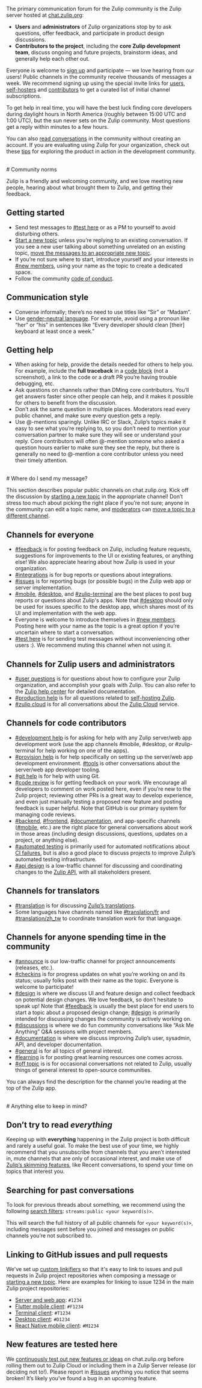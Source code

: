 The primary communication forum for the Zulip community is the Zulip
server hosted at [chat.zulip.org](https://chat.zulip.org/):

- **Users** and **administrators** of Zulip organizations stop by to
  ask questions, offer feedback, and participate in product design
  discussions.
- **Contributors to the project**, including the **core Zulip
  development team**, discuss ongoing and future projects, brainstorm
  ideas, and generally help each other out.

Everyone is welcome to [sign up](https://chat.zulip.org/) and
participate — we love hearing from our users! Public channels in the
community receive thousands of messages a week. We recommend signing
up using the special invite links for
[users](https://chat.zulip.org/join/t5crtoe62bpcxyisiyglmtvb/),
[self-hosters](https://chat.zulip.org/join/wnhv3jzm6afa4raenedanfno/)
and
[contributors](https://chat.zulip.org/join/npzwak7vpmaknrhxthna3c7p/)
to get a curated list of initial channel subscriptions.

To get help in real time, you will have the best luck finding core
developers during daylight hours in North America (roughly between
15:00 UTC and 1:00 UTC), but the sun never sets on the Zulip
community. Most questions get a reply within minutes to a few hours.

You can also [read conversations](https://chat.zulip.org/) in the community
without creating an account. If you are evaluating using Zulip for your
organization, check out these [tips](/try-zulip/) for exploring the product in
action in the development community.

<br/>
# Community norms

Zulip is a friendly and welcoming community, and we love meeting new
people, hearing about what brought them to Zulip, and getting their
feedback.

## Getting started

- Send test messages to [#test
  here](https://chat.zulip.org/#narrow/stream/7-test-here) or as a PM
  to yourself to avoid disturbing others.
- [Start a new topic](/help/starting-a-new-topic) unless you’re replying
  to an existing conversation. If you see a new user talking about
  something unrelated on an existing topic, [move the messages to an
  appropriate new topic](/help/move-content-to-another-topic).
- If you’re not sure where to start, introduce yourself and your
  interests in [#new
  members](https://chat.zulip.org/#narrow/stream/95-new-members),
  using your name as the topic to create a dedicated space.
- Follow the community [code of
  conduct](https://zulip.readthedocs.io/en/latest/code-of-conduct.html).

## Communication style

- Converse informally; there’s no need to use titles like “Sir” or “Madam”.
- Use [gender-neutral
  language](https://en.wikipedia.org/wiki/Gender-neutral_language). For
  example, avoid using a pronoun like “her” or “his” in sentences like
  “Every developer should clean [their] keyboard at least once a
  week.”

## Getting help
- When asking for help, provide the details needed for others to help
  you. For example, include the **full traceback** in a [code
  block](/help/code-blocks) (not a screenshot), a link to the code or
  a draft PR you’re having trouble debugging, etc.
- Ask questions on channels rather than DMing core contributors. You’ll
  get answers faster since other people can help, and it makes it
  possible for others to benefit from the discussion.
- Don’t ask the same question in multiple places. Moderators read
  every public channel, and make sure every question gets a reply.
- Use @-mentions sparingly. Unlike IRC or Slack, Zulip’s topics make
  it easy to see what you’re replying to, so you don’t need to mention
  your conversation partner to make sure they will see or understand
  your reply. Core contributors will often @-mention someone who asked
  a question hours earlier to make sure they see the reply, but there
  is generally no need to @-mention a core contributor unless you need
  their timely attention.

<br/>
# Where do I send my message?

This section describes popular public channels on chat.zulip.org. Kick
off the discussion by [starting a new topic](/help/starting-a-new-topic)
in the appropriate channel! Don’t stress too much about picking the
right place if you’re not sure; anyone in the community can edit a
topic name, and [moderators](/help/roles-and-permissions) can [move a
topic to a different channel](/help/move-content-to-another-channel).

## Channels for everyone

- [#feedback](https://chat.zulip.org/#narrow/stream/137-feedback) is
  for posting feedback on Zulip, including feature requests, suggestions for
  improvements to the UI or existing features, or anything else! We also
  appreciate hearing about how Zulip is used in your organization.
- [#integrations](https://chat.zulip.org/#narrow/stream/127-integrations)
  is for bug reports or questions about integrations.
- [#issues](https://chat.zulip.org/#narrow/stream/9-issues) is for reporting
  bugs (or possible bugs) in the Zulip web app or server implementation.
- [#mobile](https://chat.zulip.org/#narrow/stream/48-mobile),
  [#desktop](https://chat.zulip.org/#narrow/stream/16-desktop), and
  [#zulip-terminal](https://chat.zulip.org/#narrow/stream/206-zulip-terminal)
  are the best places to post bug reports or questions about Zulip's apps. Note
  that [#desktop](https://chat.zulip.org/#narrow/stream/16-desktop) should only
  be used for issues specific to the desktop app, which shares most of its UI
  and implementation with the web app.
- Everyone is welcome to introduce themselves in [#new
  members](https://chat.zulip.org/#narrow/stream/95-new-members). Posting
  here with your name as the topic is a great option if you’re
  uncertain where to start a conversation.
- [#test here](https://chat.zulip.org/#narrow/stream/7-test-here) is
  for sending test messages without inconveniencing other users :). We
  recommend muting this channel when not using it.

## Channels for Zulip users and administrators

- [#user questions](https://chat.zulip.org/#narrow/stream/138-user-questions) is
  for questions about how to configure your Zulip organization, and accomplish
  your goals with Zulip. You can also refer to the [Zulip help center](/help)
  for detailed documentation.
- [#production help](https://chat.zulip.org/#narrow/stream/31-production-help) is
  for all questions related to [self-hosting
  Zulip](/self-hosting/).
- [#zulip
  cloud](https://chat.zulip.org/#narrow/stream/387-zulip-cloud) is for
  all conversations about the [Zulip Cloud](https://zulip.com/plans/)
  service.

## Channels for code contributors

- [#development
  help](https://chat.zulip.org/#narrow/stream/49-development-help) is
  for asking for help with any Zulip server/web app development work
  (use the app channels #mobile, #desktop, or #zulip-terminal for help
  working on one of the apps).
- [#provision
  help](https://chat.zulip.org/#narrow/stream/21-provision-help) is
  for help specifically on setting up the server/web app development
  environment. [#tools](https://chat.zulip.org/#narrow/stream/18-tools)
  is other conversations about the server/web app developer tooling.
- [#git help](https://chat.zulip.org/#narrow/stream/44-git-help) is
  for help with using Git.
- [#code review](https://chat.zulip.org/#narrow/stream/91-code-review)
  is for getting feedback on your work. We encourage all developers to
  comment on work posted here, even if you’re new to the Zulip
  project; reviewing other PRs is a great way to develop experience,
  and even just manually testing a proposed new feature and posting
  feedback is super helpful. Note that GitHub is our primary system
  for managing code reviews.
- [#backend](https://chat.zulip.org/#narrow/stream/3-backend),
  [#frontend](https://chat.zulip.org/#narrow/stream/6-frontend),
  [#documentation](https://chat.zulip.org/#narrow/stream/19-documentation),
  and app-specific channels
  ([#mobile](https://chat.zulip.org/#narrow/stream/48-mobile), etc.)
  are the right place for general conversations about work in those
  areas (including design discussions, questions, updates on a
  project, or anything else).
- [#automated
  testing](https://chat.zulip.org/#narrow/stream/43-automated-testing)
  is primarily used for automated notifications about [CI
  failures](https://zulip.readthedocs.io/en/latest/testing/continuous-integration.html),
  but is also a good place to discuss projects to improve Zulip’s
  automated testing infrastructure.
- [#api design](https://chat.zulip.org/#narrow/stream/378-api-design)
  is a low-traffic channel for discussing and coordinating changes to
  the [Zulip API](https://zulip.com/api/rest), with all stakeholders
  present.

## Channels for translators
- [#translation](https://chat.zulip.org/#narrow/stream/58-translation)
  is for discussing [Zulip’s
  translations](https://zulip.readthedocs.io/en/latest/translating/translating.html).
- Some languages have channels named like
  [#translation/fr](https://chat.zulip.org/#narrow/stream/371-translation.2Ffr)
  and
  [#translation/zh_tw](https://chat.zulip.org/#narrow/stream/377-translation.2Fzh_tw)
  to coordinate translation work for that language.

## Channels for anyone spending time in the community
- [#announce](https://chat.zulip.org/#narrow/stream/1-announce) is our
  low-traffic channel for project announcements (releases, etc.).
- [#checkins](https://chat.zulip.org/#narrow/stream/65-checkins) is
  for progress updates on what you’re working on and its status;
  usually folks post with their name as the topic. Everyone is welcome
  to participate!
- [#design](https://chat.zulip.org/#narrow/stream/101-design) is where
  we discuss UI and feature design and collect feedback on potential
  design changes. We love feedback, so don’t hesitate to speak up!
  Note that
  [#feedback](https://chat.zulip.org/#narrow/stream/137-feedback) is
  usually the best place for end users to start a topic about a
  proposed design change;
  [#design](https://chat.zulip.org/#narrow/stream/101-design) is
  primarily intended for discussing changes the community is actively
  working on.
- [#discussions](https://chat.zulip.org/#narrow/stream/277-discussions)
  is where we do fun community conversations like “Ask Me Anything”
  Q&A sessions with project members.
- [#documentation](https://chat.zulip.org/#narrow/stream/19-documentation)
  is where we discuss improving Zulip’s user, sysadmin, API, and
  developer documentation.
- [#general](https://chat.zulip.org/#narrow/stream/2-general) is for
  all topics of general interest.
- [#learning](https://chat.zulip.org/#narrow/stream/92-learning) is
  for posting great learning resources one comes across.
- [#off topic](https://chat.zulip.org/#narrow/stream/97-off-topic) is
  is for occasional conversations not related to Zulip, usually things
  of general interest to open-source communities.

You can always find the description for the channel you’re reading at
the top of the Zulip app.

<br/>
# Anything else to keep in mind?

## Don’t try to read *everything*

Keeping up with **everything** happening in the Zulip project is both
difficult and rarely a useful goal. To make the best use of your time,
we highly recommend that you unsubscribe from channels that you aren’t
interested in, mute channels that are only of occasional interest, and
make use of [Zulip’s skimming features](/help/reading-strategies),
like Recent conversations, to spend your time on topics that interest
you.

## Searching for past conversations

To look for previous threads about something, we recommend using the
following [search filters](/help/search-for-messages#search-filters):
`streams:public <your keyword(s)>`.

This will search the full history of all public channels for `<your
keyword(s)>`, including messages sent before you joined and messages
on public channels you’re not subscribed to.

## Linking to GitHub issues and pull requests

We've set up [custom linkifiers](/help/add-a-custom-linkifier)
so that it's easy to link to issues and pull requests in Zulip
project repositories when composing a message or [starting a new
topic](/help/starting-a-new-topic). Here are examples for linking
to issue 1234 in the main Zulip project repositories:

- [Server and web app][server-web-repository]: `#1234`
- [Flutter mobile client][flutter-repository]: `#F1234`
- [Terminal client][terminal-repository]: `#T1234`
- [Desktop client][desktop-repository]: `#D1234`
- [React Native mobile client][mobile-repository]: `#M1234`

## New features are tested here

We [continuously test out new features or ideas][release-lifecycle] on
chat.zulip.org before rolling them out to Zulip Cloud or including
them in a Zulip Server release (or deciding not to!). Please report in
[#issues](https://chat.zulip.org/#narrow/stream/9-issues) anything you
notice that seems broken! It’s likely you’ve found a bug in an upcoming
feature.

[release-lifecycle]: https://zulip.readthedocs.io/en/latest/overview/release-lifecycle.html
[server-web-repository]: https://github.com/zulip/zulip
[flutter-repository]: https://github.com/zulip/zulip-flutter
[mobile-repository]: https://github.com/zulip/zulip-mobile
[terminal-repository]: https://github.com/zulip/zulip-terminal
[desktop-repository]: https://github.com/zulip/zulip-desktop
